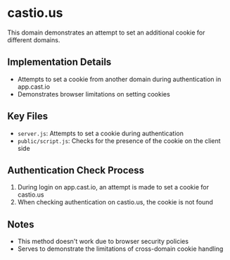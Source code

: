 # castio.us

This domain demonstrates an attempt to set an additional cookie for different domains.

## Implementation Details

- Attempts to set a cookie from another domain during authentication in app.cast.io
- Demonstrates browser limitations on setting cookies

## Key Files

- `server.js`: Attempts to set a cookie during authentication
- `public/script.js`: Checks for the presence of the cookie on the client side

## Authentication Check Process

1. During login on app.cast.io, an attempt is made to set a cookie for castio.us
2. When checking authentication on castio.us, the cookie is not found

## Notes

- This method doesn't work due to browser security policies
- Serves to demonstrate the limitations of cross-domain cookie handling